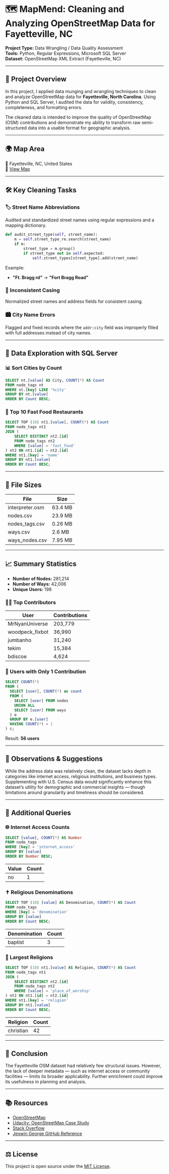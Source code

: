 
# 🗺️ MapMend: Cleaning and Analyzing OpenStreetMap Data for Fayetteville, NC

**Project Type:** Data Wrangling / Data Quality Assessment  
**Tools:** Python, Regular Expressions, Microsoft SQL Server  
**Dataset:** OpenStreetMap XML Extract (Fayetteville, NC)

---

## 📌 Project Overview

In this project, I applied data munging and wrangling techniques to clean and analyze OpenStreetMap data for **Fayetteville, North Carolina**. Using Python and SQL Server, I audited the data for validity, consistency, completeness, and formatting errors.

The cleaned data is intended to improve the quality of OpenStreetMap (OSM) contributions and demonstrate my ability to transform raw semi-structured data into a usable format for geographic analysis.

---

## 🌍 Map Area

📍 Fayetteville, NC, United States  
🔗 [View Map](https://www.openstreetmap.org/export#map=13/35.0311/-78.9520)

---

## 🛠️ Key Cleaning Tasks

### 🏷️ Street Name Abbreviations

Audited and standardized street names using regular expressions and a mapping dictionary.

```python
def audit_street_type(self, street_name):
    m = self.street_type_re.search(street_name)
    if m:
        street_type = m.group()
        if street_type not in self.expected:
            self.street_types[street_type].add(street_name)
```

Example:  
- **"Ft. Bragg rd"** → **"Fort Bragg Road"**

### 🔡 Inconsistent Casing

Normalized street names and address fields for consistent casing.

### 🏙️ City Name Errors

Flagged and fixed records where the `addr:city` field was improperly filled with full addresses instead of city names.

---

## 🧪 Data Exploration with SQL Server

### 📊 Sort Cities by Count

```sql
SELECT nt.[value] AS City, COUNT(*) AS Count
FROM node_tags nt
WHERE nt.[key] LIKE '%city'
GROUP BY nt.[value]
ORDER BY Count DESC;
```

### 🍔 Top 10 Fast Food Restaurants

```sql
SELECT TOP (10) nt1.[value], COUNT(*) AS Count
FROM node_tags nt1
JOIN (
    SELECT DISTINCT nt2.[id]
    FROM node_tags nt2 
    WHERE [value] = 'fast_food'
) nt2 ON nt1.[id] = nt2.[id]
WHERE nt1.[key] = 'name'
GROUP BY nt1.[value]
ORDER BY Count DESC;
```

---

## 📁 File Sizes

| File               | Size     |
|--------------------|----------|
| interpreter.osm    | 63.4 MB  |
| nodes.csv          | 23.9 MB  |
| nodes_tags.csv     | 0.26 MB  |
| ways.csv           | 2.6 MB   |
| ways_nodes.csv     | 7.95 MB  |

---

## 📈 Summary Statistics

- **Number of Nodes:** 281,214  
- **Number of Ways:** 42,006  
- **Unique Users:** 198  

### 🧑‍💻 Top Contributors

| User              | Contributions |
|------------------|----------------|
| MrNyanUniverse   | 203,779        |
| woodpeck_fixbot  | 36,990         |
| jumbanho         | 31,240         |
| tekim            | 15,384         |
| bdiscoe          | 4,624          |

### 👤 Users with Only 1 Contribution

```sql
SELECT COUNT(*) 
FROM (
  SELECT [user], COUNT(*) as count
  FROM (
    SELECT [user] FROM nodes 
    UNION ALL 
    SELECT [user] FROM ways
  ) e
  GROUP BY e.[user]
  HAVING COUNT(*) = 1
) c;
```

Result: **56 users**

---

## 🔎 Observations & Suggestions

While the address data was relatively clean, the dataset lacks depth in categories like internet access, religious institutions, and business types. Supplementing with U.S. Census data would significantly enhance this dataset’s utility for demographic and commercial insights — though limitations around granularity and timeliness should be considered.

---

## 🧠 Additional Queries

### 🌐 Internet Access Counts

```sql
SELECT [value], COUNT(*) AS Number
FROM node_tags
WHERE [key] = 'internet_access'
GROUP BY [value]
ORDER BY Number DESC;
```

| Value | Count |
|-------|-------|
| no    | 1     |

### ✝️ Religious Denominations

```sql
SELECT TOP (10) [value] AS Denomination, COUNT(*) AS Count
FROM node_tags
WHERE [key] = 'denomination'
GROUP BY [value]
ORDER BY Count DESC;
```

| Denomination | Count |
|--------------|-------|
| baptist      | 3     |

### 🛐 Largest Religions

```sql
SELECT TOP (10) nt1.[value] AS Religion, COUNT(*) AS Count
FROM node_tags nt1
JOIN (
    SELECT DISTINCT nt2.[id]
    FROM node_tags nt2 
    WHERE [value] = 'place_of_worship'
) nt2 ON nt1.[id] = nt2.[id]
WHERE nt1.[key] = 'religion'
GROUP BY nt1.[value]
ORDER BY Count DESC;
```

| Religion  | Count |
|-----------|-------|
| christian | 42    |

---

## 🧾 Conclusion

The Fayetteville OSM dataset had relatively few structural issues. However, the lack of deeper metadata — such as internet access or community facilities — limits its broader applicability. Further enrichment could improve its usefulness in planning and analysis.

---

## 📚 Resources

- [OpenStreetMap](https://www.openstreetmap.org/)
- [Udacity: OpenStreetMap Case Study](https://www.udacity.com)
- [Stack Overflow](https://stackoverflow.com)
- [Jeswin George GitHub Reference](https://github.com/jeswingeorge/Wrangle-Openstreetmap-data)

---

## ⚖️ License

This project is open source under the [MIT License](LICENSE).

